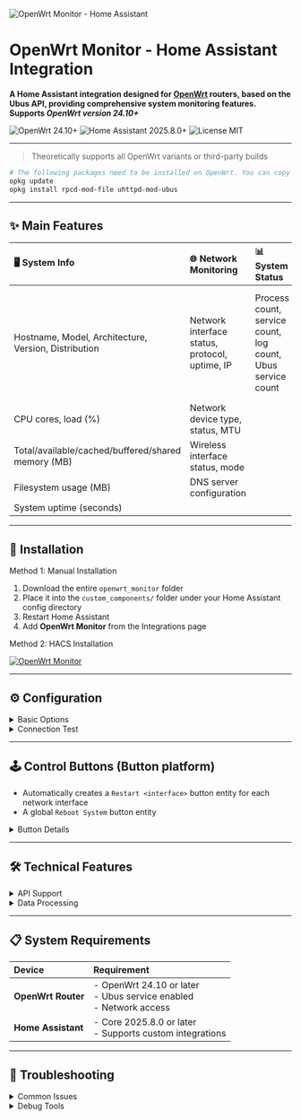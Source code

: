 ![OpenWrt Monitor - Home Assistant](https://img.shields.io/badge/OpenWrt%20Monitor-Home%20Assistant-blue?style=for-the-badge&logo=home-assistant)

# OpenWrt Monitor - Home Assistant Integration

**A Home Assistant integration designed for [OpenWrt](https://openwrt.org/) routers, based on the Ubus API, providing comprehensive system monitoring features.**  
**Supports _OpenWrt version 24.10+_**

![OpenWrt 24.10+](https://img.shields.io/badge/OpenWrt-24.10%2B-green?style=flat-square)
![Home Assistant 2025.8.0+](https://img.shields.io/badge/Home%20Assistant-2025.8.0%2B-blue?style=flat-square)
![License MIT](https://img.shields.io/badge/License-MIT-yellow?style=flat-square)

---

> Theoretically supports all OpenWrt variants or third-party builds
```bash 
# The following packages need to be installed on OpenWrt. You can copy and run the commands directly in the terminal.
opkg update
opkg install rpcd-mod-file uhttpd-mod-ubus
```
---

## ✨ Main Features

| 🖥️ System Info | 🌐 Network Monitoring | 📊 System Status | 🆕 New in 24.10+ |
|:---|:---|:---|:---|
| Hostname, Model, Architecture, Version, Distribution | Network interface status, protocol, uptime, IP | Process count, service count, log count, Ubus service count | LED status, watchdog, system upgrade, firewall, DHCP leases, system monitoring |
| CPU cores, load (%) | Network device type, status, MTU |  |  |
| Total/available/cached/buffered/shared memory (MB) | Wireless interface status, mode |  |  |
| Filesystem usage (MB) | DNS server configuration |  |  |
| System uptime (seconds) |  |  |  |

---

## 🚀 Installation


<summary>Method 1: Manual Installation</summary>

1. Download the entire `openwrt_monitor` folder
2. Place it into the `custom_components/` folder under your Home Assistant config directory
3. Restart Home Assistant
4. Add **OpenWrt Monitor** from the Integrations page


<summary>Method 2: HACS Installation</summary>

 [![OpenWrt Monitor](https://img.shields.io/badge/HACS-OpenWrt__Monitor-41BDF5?style=for-the-badge&logo=home-assistant&logoColor=white)](https://my.home-assistant.io/redirect/hacs_repository/?owner=Desmond-Dong&repository=ha-openwrt&category=integration)

---

## ⚙️ Configuration

<details>
<summary>Basic Options</summary>

- **Host**: IP address of your OpenWrt router
- **Username**: Router username
- **Password**: Router password
- **Scan Interval**: Data update interval (10-300 seconds)

</details>

<details>
<summary>Connection Test</summary>

The integration will automatically test the connection during setup to ensure it can connect to the OpenWrt router successfully.

</details>

---

## 🕹️ Control Buttons (Button platform)

- Automatically creates a `Restart <interface>` button entity for each network interface
- A global `Reboot System` button entity

<details>
<summary>Button Details</summary>

- **Restart Button**: Attempts to restart the interface in order (down → up), with multiple fallback methods (`ifdown/ifup`, `/sbin/wifi down|up`, `network.reload`)
- **Reboot Router Button**: Prefers ubus `system.reboot`, falls back to `/sbin/reboot` or `reboot` command if unavailable

**Example entity names:**
- `Restart radio0`
- `Reboot System`

**Service calls:**

| Service | Example service data |
|:---|:---|
| `ubus.restart_interface` | `{ "interface": "radio0" }` |
| `ubus.reboot_router` | `{}` |

</details>

---

## 🛠️ Technical Features

<details>
<summary>API Support</summary>

- **Ubus API**: Main data source, provides system-level information
- **Optimized for OpenWrt 24.10+**: Supports the latest Ubus interfaces
- **Automatic protocol detection**: Tries HTTPS and HTTP automatically
- **SSL certificate handling**: Ignores self-signed certificate errors
- **Connection retry**: Automatically retries failed connections

</details>

<details>
<summary>Data Processing</summary>

- **Unit conversion**: Bytes to MB, load to percentage
- **Parallel API calls**: Improves efficiency
- **Error handling**: Gracefully handles API failures
- **Data caching**: Smart caching to reduce requests

</details>

---

## 📋 System Requirements

| Device | Requirement |
|:---|:---|
| **OpenWrt Router** | - OpenWrt 24.10 or later<br>- Ubus service enabled<br>- Network access |
| **Home Assistant** | - Core 2025.8.0 or later<br>- Supports custom integrations |

---

## 🐛 Troubleshooting

<details>
<summary>Common Issues</summary>

- **1. Connection failed**
  - Check if the router IP is correct
  - Confirm username and password
  - Check network connectivity

- **2. Incomplete data**
  - Make sure the Ubus service is running
  - Check router permission settings
  - View Home Assistant logs

</details>

<details>
<summary>Debug Tools</summary>

Use the `debug_api.py` script to test API connectivity:
